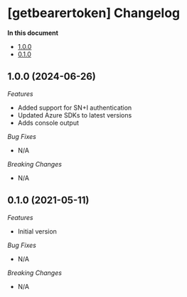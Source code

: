 # [getbearertoken] Changelog

**In this document**

* [1.0.0](#1.0.0)
* [0.1.0](#0.1.0)
  
## 1.0.0 (2024-06-26)<a name="1.0.0"></a>
*Features*
* Added support for SN+I authentication
* Updated Azure SDKs to latest versions
* Adds console output

*Bug Fixes*
* N/A

*Breaking Changes*
* N/A


## 0.1.0 (2021-05-11)<a name="0.1.0"></a>
*Features*
* Initial version

*Bug Fixes*
* N/A

*Breaking Changes*
* N/A

